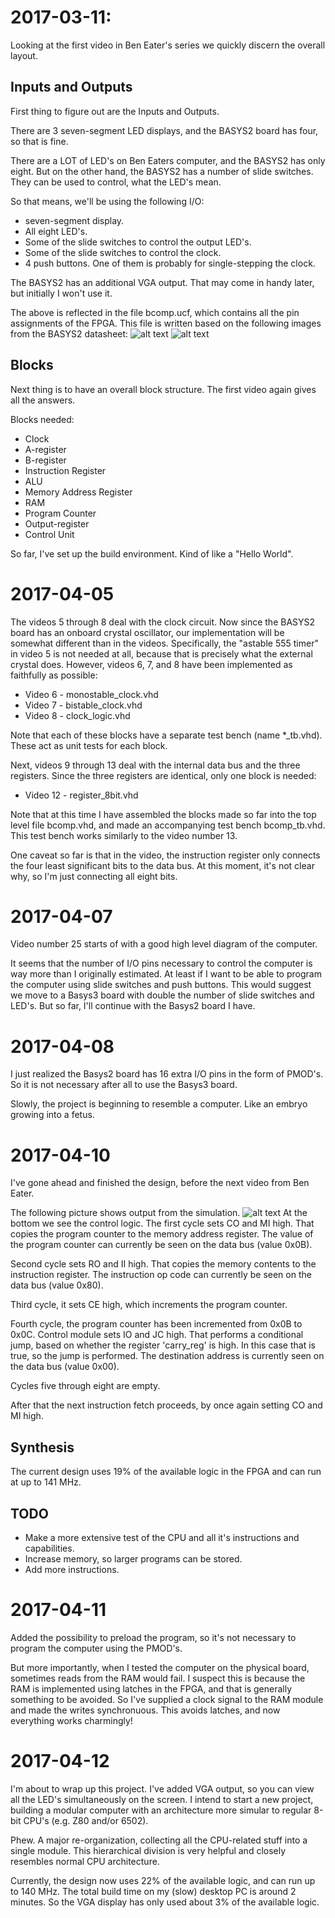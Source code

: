 # 2017-03-11:

Looking at the first video in Ben Eater's series we quickly discern the overall
layout.

## Inputs and Outputs
First thing to figure out are the Inputs and Outputs.

There are 3 seven-segment LED displays, and the BASYS2 board has four, so that
is fine.

There are a LOT of LED's on Ben Eaters computer, and the BASYS2 has only eight.
But on the other hand, the BASYS2 has a number of slide switches. They can be used to
control, what the LED's mean.

So that means, we'll be using the following I/O:
* seven-segment display.
* All eight LED's.
* Some of the slide switches to control the output LED's.
* Some of the slide switches to control the clock.
* 4 push buttons. One of them is probably for single-stepping the clock.

The BASYS2 has an additional VGA output. That may come in handy later, but
initially I won't use it.

The above is reflected in the file bcomp.ucf, which contains all the pin
assignments of the FPGA. This file is written based on the following images
from the BASYS2 datasheet:
![alt text](https://github.com/MJoergen/bcomp/blob/master/img/pins.png "")
![alt text](https://github.com/MJoergen/bcomp/blob/master/img/pins2.png "")

## Blocks
Next thing is to have an overall block structure. The first video again gives
all the answers.

Blocks needed:
* Clock
* A-register
* B-register
* Instruction Register
* ALU
* Memory Address Register
* RAM
* Program Counter
* Output-register
* Control Unit

So far, I've set up the build environment. Kind of like a "Hello World".

# 2017-04-05

The videos 5 through 8 deal with the clock circuit. Now since the BASYS2 board
has an onboard crystal oscillator, our implementation will be somewhat different
than in the videos. Specifically, the "astable 555 timer" in video 5 is not needed
at all, because that is precisely what the external crystal does. However,
videos 6, 7, and 8 have been implemented as faithfully as possible:
* Video 6 - monostable_clock.vhd
* Video 7 - bistable_clock.vhd
* Video 8 - clock_logic.vhd

Note that each of these blocks have a separate test bench (name *_tb.vhd). These act
as unit tests for each block.

Next, videos 9 through 13 deal with the internal data bus and the three registers.
Since the three registers are identical, only one block is needed:
* Video 12 - register_8bit.vhd

Note that at this time I have assembled the blocks made so far into the top level
file bcomp.vhd, and made an accompanying test bench bcomp_tb.vhd. This test bench
works similarly to the video number 13.

One caveat so far is that in the video, the instruction register only connects the 
four least significant bits to the data bus. At this moment, it's not clear why,
so I'm just connecting all eight bits.

# 2017-04-07

Video number 25 starts of with a good high level diagram of the computer.

It seems that the number of I/O pins necessary to control the computer is
way more than I originally estimated. At least if I want to be
able to program the computer using slide switches and push buttons.
This would suggest we move to a Basys3 board with double the number of slide
switches and LED's. But so far, I'll continue with the Basys2 board I have.

# 2017-04-08

I just realized the Basys2 board has 16 extra I/O pins in the form of
PMOD's. So it is not necessary after all to use the Basys3 board.

Slowly, the project is beginning to resemble a computer. Like an embryo growing into 
a fetus.

# 2017-04-10

I've gone ahead and finished the design, before the next video from Ben Eater.

The following picture shows output from the simulation.
![alt text](https://github.com/MJoergen/bcomp/blob/master/img/Simulation.png "")
At the bottom we see the control logic.
The first cycle sets CO and MI high. That copies the program counter to the
memory address register. The value of the program counter can currently be seen
on the data bus (value 0x0B).

Second cycle sets RO and II high. That copies the memory contents to the
instruction register.  The instruction op code can currently be seen on the
data bus (value 0x80).

Third cycle, it sets CE high, which increments the program counter. 

Fourth cycle, the program counter has been incremented from 0x0B to 0x0C.
Control module sets IO and JC high.  That performs a conditional jump, based on
whether the register 'carry_reg' is high. In this case that is true, so the
jump is performed. The destination address is currently seen on the data bus
(value 0x00).

Cycles five through eight are empty.

After that the next instruction fetch proceeds, by once again setting CO and MI high.

## Synthesis

The current design uses 19% of the available logic in the FPGA and can run at up to 141 MHz.

## TODO

* Make a more extensive test of the CPU and all it's instructions and capabilities.
* Increase memory, so larger programs can be stored.
* Add more instructions.


# 2017-04-11

Added the possibility to preload the program, so it's not necessary to program the computer
using the PMOD's.

But more importantly, when I tested the computer on the physical board, sometimes reads
from the RAM would fail. I suspect this is because the RAM is implemented using latches in
the FPGA, and that is generally something to be avoided. So I've supplied a clock signal
to the RAM module and made the writes synchronuous. This avoids latches, and now everything works
charmingly!

# 2017-04-12

I'm about to wrap up this project. I've added VGA output, so you can view all the LED's simultaneously
on the screen. I intend to start a new project, building a modular computer with an architecture
more simular to regular 8-bit CPU's (e.g. Z80 and/or 6502).

Phew. A major re-organization, collecting all the CPU-related stuff into a single module. This 
hierarchical division is very helpful and closely resembles normal CPU architecture.

Currently, the design now uses 22% of the available logic, and can run up to 140 MHz. The total
build time on my (slow) desktop PC is around 2 minutes.
So the VGA display has only used about 3% of the available logic.
